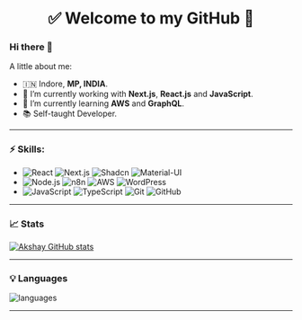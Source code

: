 <h1 align="center"> 
	✅ Welcome to my GitHub 🚀
</h1>

### Hi there 👋

<!--
**singh12345akshay/singh12345akshay** is a ✨ _special_ ✨ repository because its `README.md` (this file) appears on your GitHub profile.
-->

A little about me:

- 🇮🇳  Indore, **MP, INDIA**.
- 🔭  I’m currently working with **Next.js**, **React.js** and **JavaScript**.
- 🌱  I’m currently learning **AWS** and **GraphQL**.
- 📚  Self-taught Developer.

---

### ⚡ Skills:

- ![React](https://img.shields.io/badge/-React-61DAFB?logo=react&logoColor=000) 
  ![Next.js](https://img.shields.io/badge/-Next.js-000000?logo=next.js&logoColor=white) 
  ![Shadcn](https://img.shields.io/badge/-Shadcn-0A0A0A?logo=shadcnui&logoColor=white)
  ![Material-UI](https://img.shields.io/badge/-MaterialUI-0081CB?logo=mui&logoColor=white)  
- ![Node.js](https://img.shields.io/badge/-Node.js-339933?logo=node.js&logoColor=white) 
  ![n8n](https://img.shields.io/badge/-n8n-EA4C89?logo=n8n&logoColor=white) 
  ![AWS](https://img.shields.io/badge/-AWS-232F3E?logo=amazonaws&logoColor=FF9900) 
  ![WordPress](https://img.shields.io/badge/-WordPress-21759B?logo=wordpress&logoColor=white)  
- ![JavaScript](https://img.shields.io/badge/-JavaScript-F7DF1E?logo=javascript&logoColor=000) 
  ![TypeScript](https://img.shields.io/badge/-TypeScript-3178C6?logo=typescript&logoColor=white) 
  ![Git](https://img.shields.io/badge/-Git-F05032?logo=git&logoColor=white) 
  ![GitHub](https://img.shields.io/badge/-GitHub-181717?logo=github&logoColor=white)  

---

### 📈 Stats 
 
[![Akshay GitHub stats](https://github-readme-stats.vercel.app/api?username=singh12345akshay&theme=cobalt&show_icons=true)](https://github.com/singh12345akshay/github-readme-stats)

---

### 💡 Languages  
![languages](https://github-readme-stats.vercel.app/api/top-langs/?username=singh12345akshay&hide=scss&layout=compact&theme=cobalt&title_color=2ED3EA)

---

